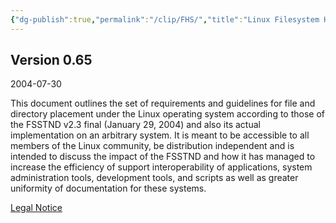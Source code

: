 ```yaml
---
{"dg-publish":true,"permalink":"/clip/FHS/","title":"Linux Filesystem Hierarchy","created":"2025-06-25T14:18:43.667+08:00"}
---
```


## Version 0.65

2004-07-30  

This document outlines the set of requirements and guidelines for file and directory placement under the Linux operating system according to those of the FSSTND v2.3 final (January 29, 2004) and also its actual implementation on an arbitrary system. It is meant to be accessible to all members of the Linux community, be distribution independent and is intended to discuss the impact of the FSSTND and how it has managed to increase the efficiency of support interoperability of applications, system administration tools, development tools, and scripts as well as greater uniformity of documentation for these systems.

[Legal Notice](https://tldp.org/LDP/Linux-Filesystem-Hierarchy/html/ln14.html)